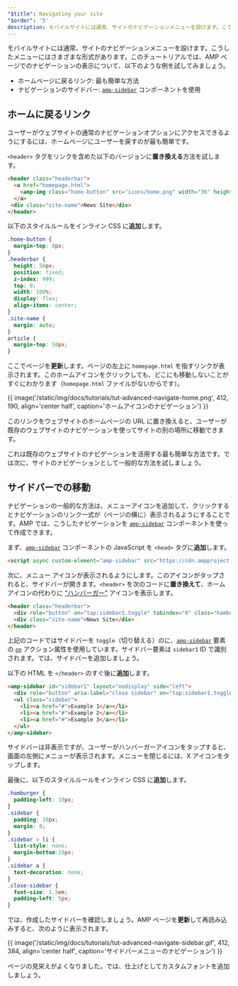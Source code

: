 ```yaml
---
"$title": Navigating your site
"$order": '5'
description: モバイルサイトには通常、サイトのナビゲーションメニューを設けます。こうしたメニューにはさまざまな形式があります。このチュートリアルでは、AMP ページでのナビゲーション ...
---
```


モバイルサイトには通常、サイトのナビゲーションメニューを設けます。こうしたメニューにはさまざまな形式があります。このチュートリアルでは、AMP ページでのナビゲーションの表示について、以下のような例を試してみましょう。

- ホームページに戻るリンク: 最も簡単な方法
- ナビゲーションのサイドバー: [`amp-sidebar`](../../../../documentation/components/reference/amp-sidebar.md) コンポーネントを使用

## ホームに戻るリンク

ユーザーがウェブサイトの通常のナビゲーションオプションにアクセスできるようにするには、ホームページにユーザーを戻すのが最も簡単です。

`<header>` タグをリンクを含めた以下のバージョンに**置き換える**方法を試します。

```html
<header class="headerbar">
  <a href="homepage.html">
    <amp-img class="home-button" src="icons/home.png" width="36" height="36"></amp-img>
  </a>
 <div class="site-name">News Site</div>
</header>
```

以下のスタイルルールをインライン CSS に**追加**します。

```css
.home-button {
  margin-top: 8px;
}
.headerbar {
  height: 50px;
  position: fixed;
  z-index: 999;
  top: 0;
  width: 100%;
  display: flex;
  align-items: center;
}
.site-name {
  margin: auto;
}
article {
  margin-top: 50px;
}
```

ここでページを**更新**します。ページの左上に `homepage.html` を指すリンクが表示されます。このホームアイコンをクリックしても、どこにも移動しないことがすぐにわかります（`homepage.html` ファイルがないからです）。

{{ image('/static/img/docs/tutorials/tut-advanced-navigate-home.png', 412, 190, align='center half', caption='ホームアイコンのナビゲーション') }}

このリンクをウェブサイトのホームページの URL に置き換えると、ユーザーが既存のウェブサイトのナビゲーションを使ってサイトの別の場所に移動できます。

これは既存のウェブサイトのナビゲーションを活用する最も簡単な方法です。では次に、サイトのナビゲーションとして一般的な方法を試しましょう。

## サイドバーでの移動

ナビゲーションの一般的な方法は、メニューアイコンを追加して、クリックするとナビゲーションのリンク一式が（ページの横に）表示されるようにすることです。AMP では、こうしたナビゲーションを [`amp-sidebar`](../../../../documentation/components/reference/amp-sidebar.md) コンポーネントを使って作成できます。

まず、[`amp-sidebar`](../../../../documentation/components/reference/amp-sidebar.md) コンポーネントの JavaScript を `<head>` タグに**追加**します。

```html
<script async custom-element="amp-sidebar" src="https://cdn.ampproject.org/v0/amp-sidebar-0.1.js"></script>
```

次に、メニュー アイコンが表示されるようにします。このアイコンがタップされると、サイドバーが開きます。`<header>` を次のコードに**置き換えて**、ホームアイコンの代わりに ["ハンバーガー"](https://en.wikipedia.org/wiki/Hamburger_button) アイコンを表示します。

```html
<header class="headerbar">
  <div role="button" on="tap:sidebar1.toggle" tabindex="0" class="hamburger">☰</div>
  <div class="site-name">News Site</div>
</header>
```

上記のコードではサイドバーを `toggle`（切り替える）のに、[`amp-sidebar`](../../../../documentation/components/reference/amp-sidebar.md) 要素の [`on`](../../../../documentation/guides-and-tutorials/learn/amp-actions-and-events.md) アクション属性を使用しています。サイドバー要素は `sidebar1` ID で識別されます。では、サイドバーを追加しましょう。

以下の HTML を `</header>` のすぐ後に**追加**します。

```html
<amp-sidebar id="sidebar1" layout="nodisplay" side="left">
  <div role="button" aria-label="close sidebar" on="tap:sidebar1.toggle" tabindex="0" class="close-sidebar">✕</div>
  <ul class="sidebar">
    <li><a href="#">Example 1</a></li>
    <li><a href="#">Example 2</a></li>
    <li><a href="#">Example 3</a></li>
  </ul>
</amp-sidebar>
```

サイドバーは非表示ですが、ユーザーがハンバーガーアイコンをタップすると、画面の左側にメニューが表示されます。メニューを閉じるには、X アイコンをタップします。

最後に、以下のスタイルルールをインライン CSS に**追加**します。

```css
.hamburger {
  padding-left: 10px;
}
.sidebar {
  padding: 10px;
  margin: 0;
}
.sidebar > li {
  list-style: none;
  margin-bottom:10px;
}
.sidebar a {
  text-decoration: none;
}
.close-sidebar {
  font-size: 1.5em;
  padding-left: 5px;
}
```

では、作成したサイドバーを確認しましょう。AMP ページを**更新**して再読み込みすると、次のように表示されます。

{{ image('/static/img/docs/tutorials/tut-advanced-navigate-sidebar.gif', 412, 384, align='center half', caption='サイドバーメニューのナビゲーション') }}

ページの見栄えがよくなりました。では、仕上げとしてカスタムフォントを追加しましょう。
